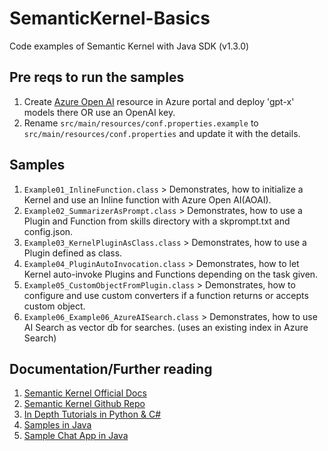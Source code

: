 # SemanticKernel-Basics
Code examples of Semantic Kernel with Java SDK (v1.3.0)

## Pre reqs to run the samples
1. Create [Azure Open AI](https://learn.microsoft.com/en-us/azure/ai-services/openai/how-to/create-resource?pivots=web-portal) resource in Azure portal and deploy 'gpt-x' models there OR use an OpenAI key.
2. Rename ````src/main/resources/conf.properties.example```` to ````src/main/resources/conf.properties```` and update it with the details. 

## Samples
1. ````Example01_InlineFunction.class```` > Demonstrates, how to initialize a Kernel and use an Inline function with Azure Open AI(AOAI).
2. ````Example02_SummarizerAsPrompt.class```` > Demonstrates, how to use a Plugin and Function from skills directory with a skprompt.txt and config.json.
3. ````Example03_KernelPluginAsClass.class```` > Demonstrates, how to use a Plugin defined as class.
4. ````Example04_PluginAutoInvocation.class```` > Demonstrates, how to let Kernel auto-invoke Plugins and Functions depending on the task given.
5. ````Example05_CustomObjectFromPlugin.class```` > Demonstrates, how to configure and use custom converters if a function returns or accepts custom object.
6. ````Example06_Example06_AzureAISearch.class```` > Demonstrates, how to use AI Search as vector db for searches. (uses an existing index in Azure Search)
## Documentation/Further reading

1. [Semantic Kernel Official Docs](https://learn.microsoft.com/en-us/semantic-kernel/overview/)
2. [Semantic Kernel Github Repo](https://github.com/microsoft/semantic-kernel)
3. [In Depth Tutorials in Python & C#](https://learn.microsoft.com/en-us/semantic-kernel/get-started/tutorials)
4. [Samples in Java](https://github.com/microsoft/semantic-kernel/blob/java-v1/java/samples)
5. [Sample Chat App in Java](https://github.com/Azure-Samples/azure-search-openai-demo-java?tab=readme-ov-file)

